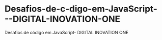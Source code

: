 # Desafios-de-c-digo-em-JavaScript---DIGITAL-INOVATION-ONE
Desafios de código em JavaScript- DIGITAL INOVATION ONE 

